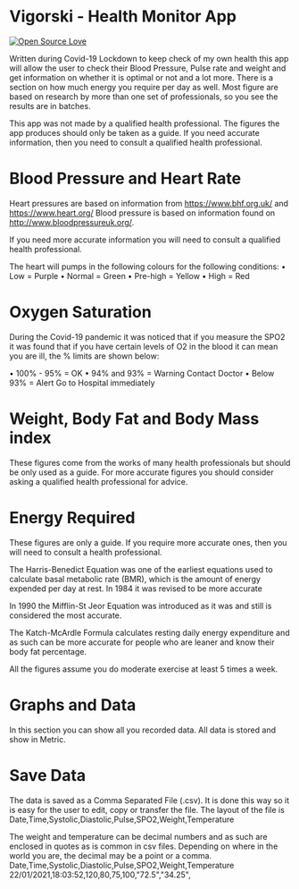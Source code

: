 # Vigorski - Health Monitor App
[![Open Source Love](https://badges.frapsoft.com/os/v1/open-source.svg?v=103)](https://github.com/ellerbrock/open-source-badges/)

Written during Covid-19 Lockdown to keep check of my own health this app will allow the user to check their Blood Pressure, Pulse rate and weight and get information on whether it is optimal or not and a lot more. There is a section on how much energy you require per day as well. Most figure are based on research by more than one set of professionals, so you see the results are in batches.

This app was not made by a qualified health professional. The figures the app produces should only be taken as a guide. If you need accurate information, then you need to consult a qualified health professional.

# Blood Pressure and Heart Rate

Heart pressures are based on information from https://www.bhf.org.uk/ and https://www.heart.org/
Blood pressure is based on information found on http://www.bloodpressureuk.org/. 

If you need more accurate information you will need to consult a qualified health professional. 

The heart will pumps in the following colours for the following conditions:
•	Low = Purple
•	Normal = Green
•	Pre-high = Yellow
•	High = Red

# Oxygen Saturation
During the Covid-19 pandemic it was noticed that if you measure the SPO2 it was found that if you have certain levels of O2 in the blood it can mean you are ill, the % limits are shown below:

•	100% - 95% = OK
•	94% and 93% = Warning Contact Doctor
•	Below 93% = Alert Go to Hospital immediately

# Weight, Body Fat and Body Mass index

These figures come from the works of many health professionals but should be only used as a guide. For more accurate figures you should consider asking a qualified health professional for advice.
 
# Energy Required

These figures are only a guide. If you require more accurate ones, then you will need to consult a health professional.

The Harris-Benedict Equation was one of the earliest equations used to calculate basal metabolic rate (BMR), which is the amount of energy expended per day at rest. In 1984 it was revised to be more accurate

In 1990 the Mifflin-St Jeor Equation was introduced as it was and still is considered the most accurate. 

The Katch-McArdle Formula calculates resting daily energy expenditure and as such can be more accurate for people who are leaner and know their body fat percentage.

All the figures assume you do moderate exercise at least 5 times a week.

# Graphs and Data
In this section you can show all you recorded data. All data is stored and show in Metric.
 
# Save Data
The data is saved as a Comma Separated File (.csv). It is done this way so it is easy for the user to edit, copy or transfer the file. The layout of the file is
                                   Date,Time,Systolic,Diastolic,Pulse,SPO2,Weight,Temperature

The weight and temperature can be decimal numbers and as such are enclosed in quotes as is common in csv files. Depending on where in the world you are, the decimal may be a point or a comma.
                                   Date,Time,Systolic,Diastolic,Pulse,SPO2,Weight,Temperature
                                   22/01/2021,18:03:52,120,80,75,100,"72.5","34.25",

